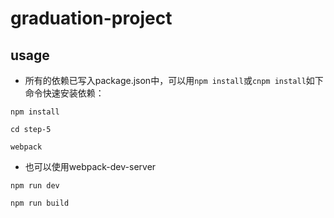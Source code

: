 # graduation-project
## usage
* 所有的依赖已写入package.json中，可以用`npm install`或`cnpm install`如下命令快速安装依赖：
```
npm install
```
```
cd step-5
```
```
webpack
```
* 也可以使用webpack-dev-server
```
npm run dev
```
```
npm run build
```